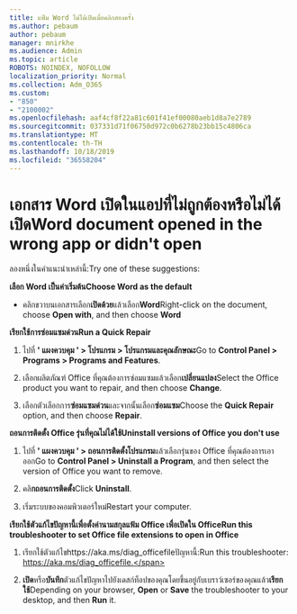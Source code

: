 ```yaml
---
title: แฟ้ม Word ไม่ได้เปิดเมื่อคลิกสองครั้ง
ms.author: pebaum
author: pebaum
manager: mnirkhe
ms.audience: Admin
ms.topic: article
ROBOTS: NOINDEX, NOFOLLOW
localization_priority: Normal
ms.collection: Adm_O365
ms.custom:
- "850"
- "2100002"
ms.openlocfilehash: aaf4cf8f22a81c601f41ef00080aeb1d8a7e2789
ms.sourcegitcommit: 037331d71f06750d972c0b6278b23bb15c4806ca
ms.translationtype: MT
ms.contentlocale: th-TH
ms.lasthandoff: 10/18/2019
ms.locfileid: "36558204"
---
```

# <a name="word-document-opened-in-the-wrong-app-or-didnt-open"></a><span data-ttu-id="6fa97-102">เอกสาร Word เปิดในแอปที่ไม่ถูกต้องหรือไม่ได้เปิด</span><span class="sxs-lookup"><span data-stu-id="6fa97-102">Word document opened in the wrong app or didn't open</span></span>

<span data-ttu-id="6fa97-103">ลองหนึ่งในคำแนะนำเหล่านี้:</span><span class="sxs-lookup"><span data-stu-id="6fa97-103">Try one of these suggestions:</span></span>

<span data-ttu-id="6fa97-104">**เลือก Word เป็นค่าเริ่มต้น**</span><span class="sxs-lookup"><span data-stu-id="6fa97-104">**Choose Word as the default**</span></span>

- <span data-ttu-id="6fa97-105">คลิกขวาบนเอกสารเลือก**เปิดด้วย**แล้วเลือก**Word**</span><span class="sxs-lookup"><span data-stu-id="6fa97-105">Right-click on the document, choose **Open with**, and then choose **Word**</span></span>

<span data-ttu-id="6fa97-106">**เรียกใช้การซ่อมแซมด่วน**</span><span class="sxs-lookup"><span data-stu-id="6fa97-106">**Run a Quick Repair**</span></span>

1. <span data-ttu-id="6fa97-107">ไปที่ **' แผงควบคุม ' > โปรแกรม > โปรแกรมและคุณลักษณะ**</span><span class="sxs-lookup"><span data-stu-id="6fa97-107">Go to **Control Panel > Programs > Programs and Features**.</span></span>

2. <span data-ttu-id="6fa97-108">เลือกผลิตภัณฑ์ Office ที่คุณต้องการซ่อมแซมแล้วเลือก**เปลี่ยนแปลง**</span><span class="sxs-lookup"><span data-stu-id="6fa97-108">Select the Office product you want to repair, and then choose **Change**.</span></span>

3. <span data-ttu-id="6fa97-109">เลือกตัวเลือกการ**ซ่อมแซมด่วน**และจากนั้นเลือก**ซ่อมแซม**</span><span class="sxs-lookup"><span data-stu-id="6fa97-109">Choose the **Quick Repair** option, and then choose **Repair**.</span></span>

<span data-ttu-id="6fa97-110">**ถอนการติดตั้ง Office รุ่นที่คุณไม่ได้ใช้**</span><span class="sxs-lookup"><span data-stu-id="6fa97-110">**Uninstall versions of Office you don't use**</span></span>

1. <span data-ttu-id="6fa97-111">ไปที่ **' แผงควบคุม ' > ถอนการติดตั้งโปรแกรม**แล้วเลือกรุ่นของ Office ที่คุณต้องการเอาออก</span><span class="sxs-lookup"><span data-stu-id="6fa97-111">Go to **Control Panel > Uninstall a Program**, and then select the version of Office you want to remove.</span></span>

2. <span data-ttu-id="6fa97-112">คลิ**กถอนการติดตั้ง**</span><span class="sxs-lookup"><span data-stu-id="6fa97-112">Click **Uninstall**.</span></span>

3. <span data-ttu-id="6fa97-113">เริ่มระบบของคอมพิวเตอร์ใหม่</span><span class="sxs-lookup"><span data-stu-id="6fa97-113">Restart your computer.</span></span>

<span data-ttu-id="6fa97-114">**เรียกใช้ตัวแก้ไขปัญหานี้เพื่อตั้งค่านามสกุลแฟ้ม Office เพื่อเปิดใน Office**</span><span class="sxs-lookup"><span data-stu-id="6fa97-114">**Run this troubleshooter to set Office file extensions to open in Office**</span></span>

1. <span data-ttu-id="6fa97-115">เรียกใช้ตัวแก้ไขhttps://aka.ms/diag_officefileปัญหานี้:</span><span class="sxs-lookup"><span data-stu-id="6fa97-115">Run this troubleshooter: https://aka.ms/diag_officefile.</span></span>

2. <span data-ttu-id="6fa97-116">**เปิด**หรือ**บันทึก**ตัวแก้ไขปัญหาไปยังเดสก์ท็อปของคุณโดยขึ้นอยู่กับเบราว์เซอร์ของคุณแล้ว**เรียกใช้**</span><span class="sxs-lookup"><span data-stu-id="6fa97-116">Depending on your browser, **Open** or **Save** the troubleshooter to your desktop, and then **Run** it.</span></span>
